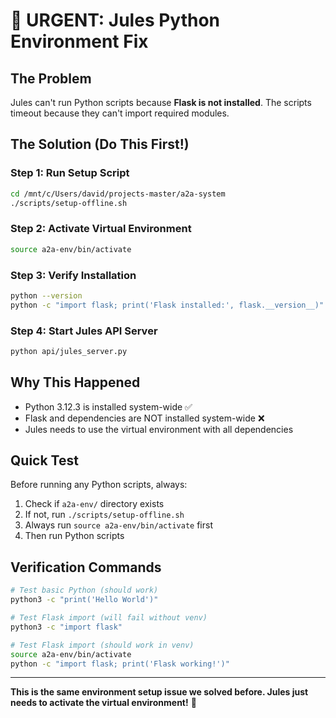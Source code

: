 # 🚨 URGENT: Jules Python Environment Fix

## The Problem
Jules can't run Python scripts because **Flask is not installed**. The scripts timeout because they can't import required modules.

## The Solution (Do This First!)

### Step 1: Run Setup Script
```bash
cd /mnt/c/Users/david/projects-master/a2a-system
./scripts/setup-offline.sh
```

### Step 2: Activate Virtual Environment  
```bash
source a2a-env/bin/activate
```

### Step 3: Verify Installation
```bash
python --version
python -c "import flask; print('Flask installed:', flask.__version__)"
```

### Step 4: Start Jules API Server
```bash
python api/jules_server.py
```

## Why This Happened
- Python 3.12.3 is installed system-wide ✅
- Flask and dependencies are NOT installed system-wide ❌
- Jules needs to use the virtual environment with all dependencies

## Quick Test
Before running any Python scripts, always:
1. Check if `a2a-env/` directory exists
2. If not, run `./scripts/setup-offline.sh`
3. Always run `source a2a-env/bin/activate` first
4. Then run Python scripts

## Verification Commands
```bash
# Test basic Python (should work)
python3 -c "print('Hello World')"

# Test Flask import (will fail without venv)
python3 -c "import flask"

# Test Flask import (should work in venv)
source a2a-env/bin/activate
python -c "import flask; print('Flask working!')"
```

---
**This is the same environment setup issue we solved before. Jules just needs to activate the virtual environment!** 🔧